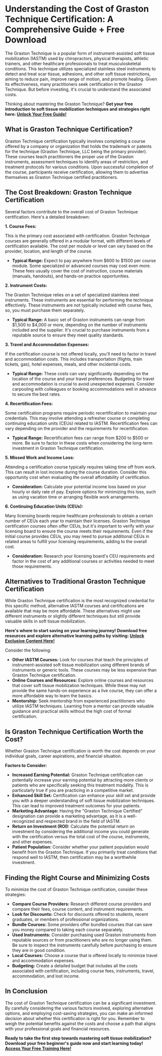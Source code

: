 # Understanding the Cost of Graston Technique Certification: A Comprehensive Guide + Free Download

The Graston Technique is a popular form of instrument-assisted soft tissue mobilization (IASTM) used by chiropractors, physical therapists, athletic trainers, and other healthcare professionals to treat musculoskeletal conditions.  This technique utilizes specialized stainless steel instruments to detect and treat scar tissue, adhesions, and other soft tissue restrictions, aiming to reduce pain, improve range of motion, and promote healing.  Given its effectiveness, many practitioners seek certification in the Graston Technique. But before investing, it's crucial to understand the associated costs.

Thinking about mastering the Graston Technique?  **Get your free introduction to soft tissue mobilization techniques and strategies right here:  [Unlock Your Free Guide!](https://udemywork.com/graston-certification-cost)**

## What is Graston Technique Certification?

Graston Technique certification typically involves completing a course offered by a company or organization that holds the trademark or patents for the technique (Graston Technique, LLC being the primary provider). These courses teach practitioners the proper use of the Graston instruments, assessment techniques to identify areas of restriction, and treatment protocols for various conditions. Upon successful completion of the course, participants receive certification, allowing them to advertise themselves as Graston Technique certified practitioners.

## The Cost Breakdown: Graston Technique Certification

Several factors contribute to the overall cost of Graston Technique certification.  Here's a detailed breakdown:

**1. Course Fees:**

This is the primary cost associated with certification. Graston Technique courses are generally offered in a modular format, with different levels of certification available. The cost per module or level can vary based on the provider, location, and length of the course.

*   **Typical Range:**  Expect to pay anywhere from \$600 to \$1500 per course module. Some specialized or advanced courses may cost even more. These fees usually cover the cost of instruction, course materials (manuals, handouts), and hands-on practice opportunities.

**2. Instrument Costs:**

The Graston Technique relies on a set of specialized stainless steel instruments.  These instruments are essential for performing the technique effectively.  These instruments are not typically included with course fees, so, you must purchase them separately.

*   **Typical Range:** A basic set of Graston instruments can range from \$1,500 to \$4,000 or more, depending on the number of instruments included and the supplier.  It's crucial to purchase instruments from a reputable source to ensure they meet quality standards.

**3. Travel and Accommodation Expenses:**

If the certification course is not offered locally, you'll need to factor in travel and accommodation costs. This includes transportation (flights, train tickets, gas), hotel expenses, meals, and other incidental costs.

*   **Typical Range:** These costs can vary significantly depending on the location of the course and your travel preferences.  Budgeting for travel and accommodation is crucial to avoid unexpected expenses.  Consider carpooling with colleagues or booking accommodations well in advance to secure the best rates.

**4. Recertification Fees:**

Some certification programs require periodic recertification to maintain your credentials. This may involve attending a refresher course or completing continuing education units (CEUs) related to IASTM. Recertification fees can vary depending on the provider and the requirements for recertification.

*   **Typical Range:** Recertification fees can range from \$200 to \$500 or more.  Be sure to factor in these costs when considering the long-term investment in Graston Technique certification.

**5. Missed Work and Income Loss:**

Attending a certification course typically requires taking time off from work. This can result in lost income during the course duration. Consider this opportunity cost when evaluating the overall affordability of certification.

*   **Consideration:** Calculate your potential income loss based on your hourly or daily rate of pay.  Explore options for minimizing this loss, such as using vacation time or arranging flexible work arrangements.

**6. Continuing Education Units (CEUs):**

Many licensing boards require healthcare professionals to obtain a certain number of CEUs each year to maintain their licenses. Graston Technique certification courses often offer CEUs, but it's important to verify with your licensing board to ensure the course meets their requirements. Even if the initial course provides CEUs, you may need to pursue additional CEUs in related areas to fulfill your licensing requirements, adding to the overall cost.

* **Consideration:** Research your licensing board's CEU requirements and factor in the cost of any additional courses or activities needed to meet those requirements.

## Alternatives to Traditional Graston Technique Certification

While Graston Technique certification is the most recognized credential for this specific method, alternative IASTM courses and certifications are available that may be more affordable. These alternatives might use different instruments or slightly different techniques but still provide valuable skills in soft tissue mobilization.

**Here's where to start saving on your learning journey! Download free resources and explore alternative learning paths by visiting:  [Unlock Exclusive Content Here!](https://udemywork.com/graston-certification-cost)**

Consider the following:

*   **Other IASTM Courses:**  Look for courses that teach the principles of instrument-assisted soft tissue mobilization using different brands of instruments or generic tools. These courses may be less expensive than Graston Technique certification.
*   **Online Courses and Resources:**  Explore online courses and resources that cover soft tissue mobilization techniques. While these may not provide the same hands-on experience as a live course, they can offer a more affordable way to learn the basics.
*   **Mentorship:**  Seek mentorship from experienced practitioners who utilize IASTM techniques.  Learning from a mentor can provide valuable guidance and practical skills without the high cost of formal certification.

## Is Graston Technique Certification Worth the Cost?

Whether Graston Technique certification is worth the cost depends on your individual goals, career aspirations, and financial situation.

**Factors to Consider:**

*   **Increased Earning Potential:**  Graston Technique certification can potentially increase your earning potential by attracting more clients or patients who are specifically seeking this treatment modality.  This is particularly true if you are practicing in a competitive market.
*   **Enhanced Skill Set:**  Certification can enhance your skill set and provide you with a deeper understanding of soft tissue mobilization techniques.  This can lead to improved treatment outcomes for your patients.
*   **Marketing Advantage:**  Having the "Graston Technique Certified" designation can provide a marketing advantage, as it is a well-recognized and respected brand in the field of IASTM.
*   **Return on Investment (ROI):** Calculate the potential return on investment by considering the additional income you could generate with the certification versus the total cost of the course, instruments, and other expenses.
*   **Patient Population:** Consider whether your patient population would benefit from the Graston Technique. If you primarily treat conditions that respond well to IASTM, then certification may be a worthwhile investment.

## Finding the Right Course and Minimizing Costs

To minimize the cost of Graston Technique certification, consider these strategies:

*   **Compare Course Providers:**  Research different course providers and compare their fees, course content, and instrument requirements.
*   **Look for Discounts:**  Check for discounts offered to students, recent graduates, or members of professional organizations.
*   **Bundle Courses:**  Some providers offer bundled courses that can save you money compared to taking each course separately.
*   **Used Instruments:**  Consider purchasing used Graston instruments from reputable sources or from practitioners who are no longer using them. Be sure to inspect the instruments carefully before purchasing to ensure they are in good condition.
*   **Local Courses:**  Choose a course that is offered locally to minimize travel and accommodation expenses.
*   **Budgeting:** Create a detailed budget that includes all the costs associated with certification, including course fees, instruments, travel, accommodation, and lost income.

## In Conclusion

The cost of Graston Technique certification can be a significant investment. By carefully considering the various factors involved, exploring alternative options, and employing cost-saving strategies, you can make an informed decision about whether this certification is right for you.  Remember to weigh the potential benefits against the costs and choose a path that aligns with your professional goals and financial resources.

**Ready to take the first step towards mastering soft tissue mobilization?  Download your free beginner's guide now and start learning today!  [Access Your Free Training Here!](https://udemywork.com/graston-certification-cost)**
